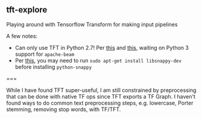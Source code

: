 ## tft-explore

Playing around with Tensorflow Transform for making input pipelines

A few notes:
* Can only use TFT in Python 2.7!  Per [this](https://github.com/tensorflow/transform/issues/1) and [this](https://issues.apache.org/jira/browse/BEAM-1373), waiting on Python 3 support for `apache-beam`
* Per [this](https://github.com/andrix/python-snappy/pull/59/commits), you may need to run `sudo apt-get install libsnappy-dev` before installing `python-snappy`

===

While I have found TFT super-useful, I am still constrained by preprocessing that can be done with native TF ops since TFT exports a TF Graph.  I haven't found ways to do common text preprocessing steps, e.g. lowercase, Porter stemming, removing stop words, with TF/TFT.

